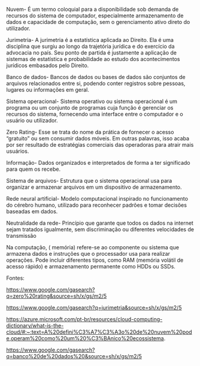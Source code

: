 Nuvem- É um termo coloquial para a disponibilidade sob demanda de recursos do sistema de computador, especialmente armazenamento de dados e capacidade de computação, sem o gerenciamento ativo direto do utilizador. 

Jurimetria- A jurimetria é a estatística aplicada ao Direito. Ela é uma disciplina que surgiu ao longo da trajetória jurídica e do exercício da advocacia no país. Seu ponto de partida é justamente a aplicação de sistemas de estatística e probabilidade ao estudo dos acontecimentos jurídicos embasados pelo Direito.

Banco de dados- Bancos de dados ou bases de dados são conjuntos de arquivos relacionados entre si, podendo conter registros sobre pessoas, lugares ou informações em geral.

Sistema operacional- Sistema operativo ou sistema operacional é um programa ou um conjunto de programas cuja função é gerenciar os recursos do sistema, fornecendo uma interface entre o computador e o usuário ou utilizador.

Zero Rating- Esse se trata do nome da prática de fornecer o acesso “gratuito” ou sem consumir dados móveis. Em outras palavras, isso acaba por ser resultado de estratégias comerciais das operadoras para atrair mais usuários. 

Informação- Dados organizados e interpretados de forma a ter significado para quem os recebe.
  
Sistema de arquivos- Estrutura que o sistema operacional usa para organizar e armazenar arquivos em um dispositivo de armazenamento.
  
Rede neural artificial- Modelo computacional inspirado no funcionamento do cérebro humano, utilizado para reconhecer padrões e tomar decisões baseadas em dados.

Neutralidade da rede- Princípio que garante que todos os dados na internet sejam tratados igualmente, sem discriminação ou diferentes velocidades de transmissão

Na computação, ( memória) refere-se ao componente ou sistema que armazena dados e instruções que o processador usa para realizar operações. Pode incluir diferentes tipos, como RAM (memória volátil de acesso rápido) e armazenamento permanente como HDDs ou SSDs.

Fontes: 

https://www.google.com/gasearch?q=zero%20rating&source=sh/x/gs/m2/5

https://www.google.com/gasearch?q=jurimetria&source=sh/x/gs/m2/5

https://azure.microsoft.com/pt-br/resources/cloud-computing-dictionary/what-is-the-cloud/#:~:text=A%20defini%C3%A7%C3%A3o%20de%20nuvem%20pode,operam%20como%20um%20%C3%BAnico%20ecossistema.

https://www.google.com/gasearch?q=banco%20de%20dados%20&source=sh/x/gs/m2/5 
